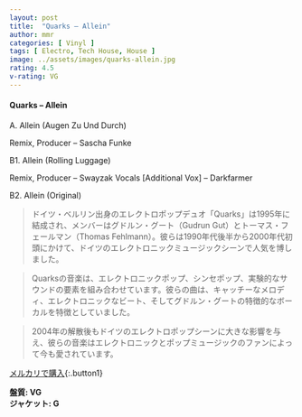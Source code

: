 ```yaml
---
layout: post
title:  "Quarks – Allein"
author: mmr
categories: [ Vinyl ]
tags: [ Electro, Tech House, House ]
image: ../assets/images/quarks-allein.jpg
rating: 4.5
v-rating: VG
---
```


#### Quarks – Allein


A. Allein (Augen Zu Und Durch)

  Remix, Producer – Sascha Funke


B1. Allein (Rolling Luggage)

Remix, Producer – Swayzak
Vocals [Additional Vox] – Darkfarmer


B2. Allein (Original)


> ドイツ・ベルリン出身のエレクトロポップデュオ「Quarks」は1995年に結成され、メンバーはグドルン・グート（Gudrun Gut）とトーマス・フェールマン（Thomas Fehlmann）。彼らは1990年代後半から2000年代初頭にかけて、ドイツのエレクトロニックミュージックシーンで人気を博しました。

> Quarksの音楽は、エレクトロニックポップ、シンセポップ、実験的なサウンドの要素を組み合わせています。彼らの曲は、キャッチーなメロディ、エレクトロニックなビート、そしてグドルン・グートの特徴的なボーカルを特徴としていました。

> 2004年の解散後もドイツのエレクトロポップシーンに大きな影響を与え、彼らの音楽はエレクトロニックとポップミュージックのファンによって今も愛されています。


[メルカリで購入](https://jp.mercari.com/item/m18806136180){:.button1}


<div class="mt-4 mb-4 d-flex align-items-center">
<strong class="mr-1">盤質: VG</strong>
</div>
<div class="mt-4 mb-4 d-flex align-items-center">
<strong class="mr-1">ジャケット: G</strong>
</div>